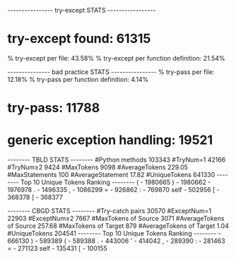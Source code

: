 ---------------- try-except STATS -----------------
# try-except found:                   61315
% try-except per file:                43.58%
% try-except per function definition: 21.54%

--------------- bad practice STATS ----------------
% try-pass per file:                  12.18%
% try-pass per function definition:   4.14%
# try-pass:                           11788
# generic exception handling:         19521

-------- TBLD STATS --------
#Python methods   103343
#TryNum=1         42166
#TryNum≥2         9424
#MaxTokens        9098
#AverageTokens    229.05
#MaxStatements    100
#AverageStatement 17.82
#UniqueTokens     641330
-------- Top 10 Unique Tokens Ranking --------
( - 1980665
) - 1980662
<NEWLINE>  - 1976978
. - 1496335
, - 1086299
= - 926862
: - 769870
self - 502956
[ - 368378
] - 368377

-------- CBGD STATS --------
#Try-catch pairs         30570
#ExceptNum=1             22903
#ExceptNum≥2             7667
#MaxTokens of Source     3071
#AverageTokens of Source 257.68
#MaxTokens of Target     879
#AverageTokens of Target 1.04
#UniqueTokens            204541
-------- Top 10 Unique Tokens Ranking --------
<NEWLINE> - 666130
) - 589389
( - 589388
. - 443006
' - 414042
, - 289390
: - 281463
= - 271123
self - 135431
[ - 100155